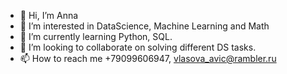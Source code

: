 - 👋 Hi, I’m Anna
- 👀 I’m interested in DataScience, Machine Learning and Math
- 🌱 I’m currently learning Python, SQL.
- 💞️ I’m looking to collaborate on solving different DS tasks.
- 📫 How to reach me +79099606947, vlasova_avic@rambler.ru

<!---
atskayasatana/atskayasatana is a ✨ special ✨ repository because its `README.md` (this file) appears on your GitHub profile.
You can click the Preview link to take a look at your changes.
--->
